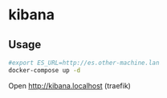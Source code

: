 # kibana

## Usage

```bash
#export ES_URL=http://es.other-machine.lan
docker-compose up -d
```

Open http://kibana.localhost (traefik)

